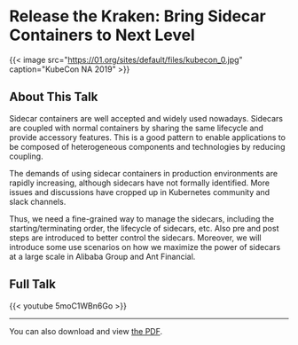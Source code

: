 # Release the Kraken: Bring Sidecar Containers to Next Level


<!--more-->

{{< image src="https://01.org/sites/default/files/kubecon_0.jpg" caption="KubeCon NA 2019" >}}

## About This Talk

Sidecar containers are well accepted and widely used nowadays. Sidecars are coupled with normal containers by sharing the same lifecycle and provide accessory features. This is a good pattern to enable applications to be composed of heterogeneous components and technologies by reducing coupling.

The demands of using sidecar containers in production environments are rapidly increasing, although sidecars have not formally identified. More issues and discussions have cropped up in Kubernetes community and slack channels.

Thus, we need a fine-grained way to manage the sidecars, including the starting/terminating order, the lifecycle of sidecars, etc. Also pre and post steps are introduced to better control the sidecars. Moreover, we will introduce some use scenarios on how we maximize the power of sidecars at a large scale in Alibaba Group and Ant Financial.

## Full Talk

{{< youtube 5moC1WBn6Go >}}

---

You can also download and view [the PDF](https://static.sched.com/hosted_files/kccncna19/47/release-the-kraken.pdf).

